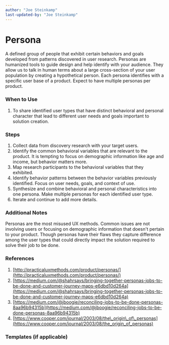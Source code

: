 ```yaml
---
author: "Joe Steinkamp"
last-updated-by: "Joe Steinkamp"
---
```


# Persona

A defined group of people that exhibit certain behaviors and goals developed from patterns discovered in user research. Personas are humanized tools to guide design and help identify with your audience. They allow us to talk in human terms about a large cross-section of your user population by creating a hypothetical person. Each persona identifies with a specific user base of a product. Expect to have multiple personas per product.

### When to Use

1. To share identified user types that have distinct behavioral and personal character that lead to different user needs and goals important to solution creation.

### Steps

1. Collect data from discovery research with your target users.
2. Identify the common behavioral variables that are relevant to the product. It is tempting to focus on demographic
   information like age and income, but behavior matters more.
3. Map research participants to the behavioral variables that they exhibited.
4. Identify behavior patterns between the behavior variables previously identified. Focus on user needs, goals, and context of use.
5. Synthesize and combine behavioral and personal characteristics into one persona. Make multiple personas for each identified user type.
6. Iterate and continue to add more details.

### Additional Notes

Personas are the most misused UX methods. Common issues are not involving users or focusing on demographic information that doesn't pertain to your product. Though personas have their flaws they capture difference among the user types that could directly impact the solution required to solve their job to be done.

### References

1. [http://practicaluxmethods.com/product/personas/](http://practicaluxmethods.com/product/personas/)
2. [https://medium.com/@shahrsays/bringing-together-personas-jobs-to-be-done-and-customer-journey-maps-e6dbd10d264a](https://medium.com/@shahrsays/bringing-together-personas-jobs-to-be-done-and-customer-journey-maps-e6dbd10d264a)
3. [https://medium.com/@jboogie/reconciling-jobs-to-be-done-personas-8aa96b94315b](https://medium.com/@jboogie/reconciling-jobs-to-be-done-personas-8aa96b94315b)
4. [https://www.cooper.com/journal/2003/08/the\_origin\_of\_personas](https://www.cooper.com/journal/2003/08/the_origin_of_personas)

### Templates \(if applicable\)



